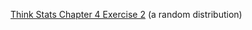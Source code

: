 [Think Stats Chapter 4 Exercise 2](http://greenteapress.com/thinkstats2/html/thinkstats2005.html#toc41) (a random distribution)


